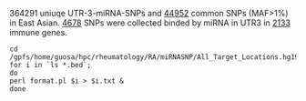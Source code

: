 364291 uniuqe UTR-3-miRNA-SNPs and [44952](gnomad.genomes.r2.1.sites.rec.UTR3miRNAsNP.merge.vcf.bed) common SNPs (MAF>1%) in East Asian. [4678](4678.UTR3miRNAsNP.EAS.MAF0.01.hg19.bed) SNPs were collected binded by miRNA in UTR3 in [2133](2133.immnue.GeneList) immune genes. 

```
cd /gpfs/home/guosa/hpc/rheumatology/RA/miRNASNP/All_Target_Locations.hg19.bed
for i in `ls *.bed`; 
do 
perl format.pl $i > $i.txt & 
done
```

